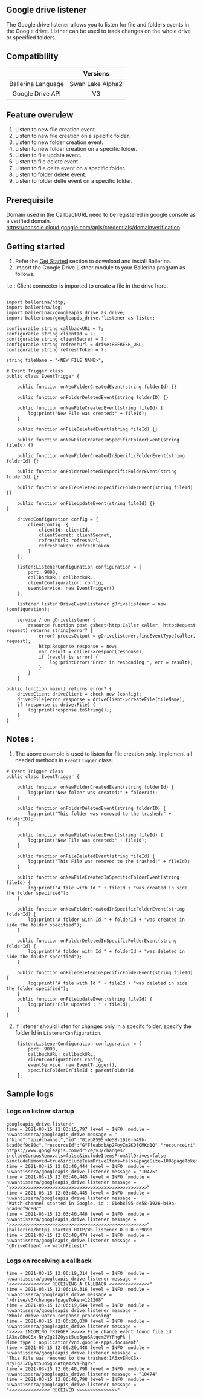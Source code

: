 ## Google drive listener

The Google drive listener allows you to listen for file and folders events in the Google drive.
Listner can be used to track changes on the whole drive or specified folders.

## Compatibility

|                             |            Versions             |
|:---------------------------:|:-------------------------------:|
| Ballerina Language          |     Swan Lake Alpha2            |
| Google Drive API            |             V3                  |

## Feature overview
1. Listen to new file creation event.
2. Listen to new file creation on a specific folder.
3. Listen to new folder creation event.
4. Listen to new folder creation on a specific folder.
5. Listen to file update event.
6. Listen to file delete event.
7. Listen to file delte event on a specific folder.
8. Listen to folder delete event.
9. Listen to folder delte event on a specific folder.

## Prerequisite
Domain used in the CallbackURL need to be registered in google console as a verified domain.
https://console.cloud.google.com/apis/credentials/domainverification

## Getting started
1. Refer the [Get Started](https://ballerina.io/v1-1/learn/) section to download and install Ballerina.
2. Import the Google Drive Listner module to your Ballerina program as follows.

i.e : Client connecter is imported to create a file in the drive here.

```ballerina
	
import ballerina/http;
import ballerina/log;
import ballerinax/googleapis_drive as drive;
import ballerinax/googleapis_drive.'listener as listen;

configurable string callbackURL = ?;
configurable string clientId = ?;
configurable string clientSecret = ?;
configurable string refreshUrl = drive:REFRESH_URL;
configurable string refreshToken = ?;

string fileName = "<NEW_FILE_NAME>";

# Event Trigger class  
public class EventTrigger {
    
    public function onNewFolderCreatedEvent(string folderId) {}

    public function onFolderDeletedEvent(string folderID) {}

    public function onNewFileCreatedEvent(string fileId) {
        log:print("New File was created:" + fileId);
    }

    public function onFileDeletedEvent(string fileId) {}

    public function onNewFileCreatedInSpecificFolderEvent(string fileId) {}

    public function onNewFolderCreatedInSpecificFolderEvent(string folderId) {}

    public function onFolderDeletedInSpecificFolderEvent(string folderId) {}

    public function onFileDeletedInSpecificFolderEvent(string fileId) {}

    public function onFileUpdateEvent(string fileId) {}
}

    drive:Configuration config = {
        clientConfig: {
            clientId: clientId,
            clientSecret: clientSecret,
            refreshUrl: refreshUrl,
            refreshToken: refreshToken
        }
    };

    listen:ListenerConfiguration configuration = {
        port: 9090,
        callbackURL: callbackURL,
        clientConfiguration: config,
        eventService: new EventTrigger()
    };

    listener listen:DriveEventListener gDrivelistener = new (configuration);

    service / on gDrivelistener {
        resource function post gsheet(http:Caller caller, http:Request request) returns string|error? {
            error? procesOutput = gDrivelistener.findEventType(caller, request);
            http:Response response = new;
            var result = caller->respond(response);
            if (result is error) {
                log:printError("Error in responding ", err = result);
            }
        }
    }

public function main() returns error? {
    drive:Client driveClient = check new (config);
    drive:File|error response = driveClient->createFile(fileName);
    if (response is drive:File) {
        log:print(response.toString());
    }
}

```
## Notes : 

1. The above example is used to listen for file creation only. Implement all needed methods in `EventTrigger` class.

```
# Event Trigger class  
public class EventTrigger {
    
    public function onNewFolderCreatedEvent(string folderId) {
        log:print("New folder was created:" + folderId);
    }

    public function onFolderDeletedEvent(string folderID) {
        log:print("This folder was removed to the trashed:" + folderID);
    }

    public function onNewFileCreatedEvent(string fileId) {
        log:print("New File was created:" + fileId);
    }

    public function onFileDeletedEvent(string fileId) {
        log:print("This File was removed to the trashed:" + fileId);
    }

    public function onNewFileCreatedInSpecificFolderEvent(string fileId) {
        log:print("A file with Id " + fileId + "was created in side the folder specified");
    }

    public function onNewFolderCreatedInSpecificFolderEvent(string folderId) {
        log:print("A folder with Id " + folderId + "was created in side the folder specified");
    }

    public function onFolderDeletedInSpecificFolderEvent(string folderId) {
        log:print("A folder with Id " + folderId + "was deleted in side the folder specified");
    }

    public function onFileDeletedInSpecificFolderEvent(string fileId) {
        log:print("A file with Id " + fileId + "was deleted in side the folder specified");
    }
    public function onFileUpdateEvent(string fileId) {
        log:print("File updated : " + fileId);
    }
}
```

2. If listener should listen for changes only in a specifc folder, specify the folder Id in `ListenerConfiguration`.

```
    listen:ListenerConfiguration configuration = {
        port: 9090,
        callbackURL: callbackURL,
        clientConfiguration: config,
        eventService: new EventTrigger(),
        specificFolderOrFileId : parentFolderId
    };
```

## Sample logs

### Logs on listner startup

```
googleapis_drive.listener
time = 2021-03-15 12:03:15,797 level = INFO  module = nuwantissera/googleapis_drive message = "{"kind":"api#channel","id":"01eb8595-de58-1926-b49b-6cad0df9c80c","resourceId":"GYFfeabdbAp2FoyZm2KDfQMKd1Q","resourceUri":
https://www.googleapis.com/drive/v3/changes?includeCorpusRemovals=false&includeItemsFromAllDrives=false
&includeRemoved=true&includeTeamDriveItems=false&pageSize=100&pageToken=121208&restrictToMyDrive=false&spaces=drive&supportsAllDrives=true&supportsTeamDrives=false&alt=json","expiration":"1615793595000"}" 
time = 2021-03-15 12:03:40,444 level = INFO  module = nuwantissera/googleapis_drive.listener message = "10475" 
time = 2021-03-15 12:03:40,445 level = INFO  module = nuwantissera/googleapis_drive.listener message = ">>>>>>>>>>>>>>>>>>>>>>>>>>>>>>>>>>>>>>>>>>>>>>>>>>>" 
time = 2021-03-15 12:03:40,445 level = INFO  module = nuwantissera/googleapis_drive.listener message = 
"Watch channel started in Google, id : 01eb8595-de58-1926-b49b-6cad0df9c80c" 
time = 2021-03-15 12:03:40,446 level = INFO  module = nuwantissera/googleapis_drive.listener message = ">>>>>>>>>>>>>>>>>>>>>>>>>>>>>>>>>>>>>>>>>>>>>>>>>>>" 
[ballerina/http] started HTTP/WS listener 0.0.0.0:9090
time = 2021-03-15 12:03:40,474 level = INFO  module = nuwantissera/googleapis_drive.listener message = 
"gDriveClient -> watchFiles()"
```

### Logs on receiving a callback

```
time = 2021-03-15 12:06:19,314 level = INFO  module = nuwantissera/googleapis_drive.listener message = 
"<<<<<<<<<<<<<<< RECEIVING A CALLBACK <<<<<<<<<<<<<<<" 
time = 2021-03-15 12:06:19,316 level = INFO  module = nuwantissera/googleapis_drive message = 
"/drive/v3/changes?pageToken=121208" 
time = 2021-03-15 12:06:19,644 level = INFO  module = nuwantissera/googleapis_drive.listener message = 
"Whole drive watch response processing" 
time = 2021-03-15 12:06:20,030 level = INFO  module = nuwantissera/googleapis_drive.listener message = 
">>>>> INCOMING TRIGGER >>>>> File change event found file id : 1A3xvEHoCSx-NryIg2IZOyst5uo5guSAtqem2VYFhgPk | 
Mime type : application/vnd.google-apps.document" 
time = 2021-03-15 12:06:20,448 level = INFO  module = nuwantissera/googleapis_drive.listener message = 
"This File was removed to the trashed:1A3xvEHoCSx-NryIg2IZOyst5uo5guSAtqem2VYFhgPk" 
time = 2021-03-15 12:06:40,798 level = INFO  module = nuwantissera/googleapis_drive.listener message = "10474" 
time = 2021-03-15 12:06:40,798 level = INFO  module = nuwantissera/googleapis_drive.listener message = 
"<<<<<<<<<<<<<<< RECEIVED >>>>>>>>>>>>>>>" 
```

